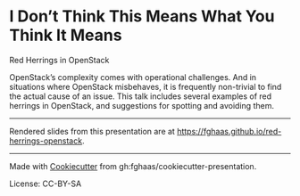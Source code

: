 # I Don’t Think This Means What You Think It Means
Red Herrings in OpenStack

OpenStack’s complexity comes with operational challenges. And in situations where OpenStack misbehaves, it is frequently non-trivial to find the actual cause of an issue. This talk includes several examples of red herrings in OpenStack, and suggestions for spotting and avoiding them.

* * *



Rendered slides from this presentation are at <https://fghaas.github.io/red-herrings-openstack>.

* * *

Made with [Cookiecutter](https://cookiecutter.readthedocs.io/) from gh:fghaas/cookiecutter-presentation.

License: CC-BY-SA
